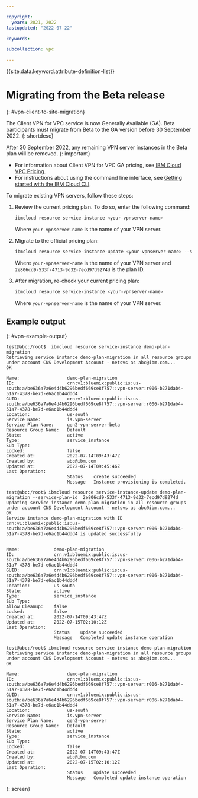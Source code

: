 ```yaml
---

copyright:
  years: 2021, 2022
lastupdated: "2022-07-22"

keywords:

subcollection: vpc

---
```


{{site.data.keyword.attribute-definition-list}}

# Migrating from the Beta release 
{: #vpn-client-to-site-migration}

The Client VPN for VPC service is now Generally Available (GA). Beta participants must migrate from Beta to the GA version before 30 September 2022. 
{: shortdesc}

After 30 September 2022, any remaining VPN server instances in the Beta plan will be removed.
{: important}

* For information about Client VPN for VPC GA pricing, see [IBM Cloud VPC Pricing](https://www.ibm.com/cloud/vpc/pricing). 
* For instructions about using the command line interface, see [Getting started with the IBM Cloud CLI](/docs?tab=develop). 

To migrate existing VPN servers, follow these steps:

1. Review the current pricing plan. To do so, enter the following command:

   ```sh
   ibmcloud resource service-instance <your-vpnserver-name>
   ```

   Where `your-vpnserver-name` is the name of your VPN server. 

1. Migrate to the official pricing plan: 

   ```sh
   ibmcloud resource service-instance-update <your-vpnserver-name> --service-plan-id  2e806cd9-533f-4713-9d32-7ecd97d9274d
   ``` 

   Where `your-vpnserver-name`  is the name of your VPN server and  `2e806cd9-533f-4713-9d32-7ecd97d9274d` is the plan ID.

1. After migration, re-check your current pricing plan:

   ```sh
   ibmcloud resource service-instance <your-vpnserver-name>
   ```
   Where `your-vpnserver-name`  is the name of your VPN server.

## Example output
{: #vpn-example-output}

```
test@abc:/root$  ibmcloud resource service-instance demo-plan-migration
Retrieving service instance demo-plan-migration in all resource groups under account CNS Development Account - netsvs as abc@ibm.com...
OK

Name:                  demo-plan-migration
ID:                    crn:v1:bluemix:public:is:us-south:a/be636a7a6e4d4b6296bedf669ce8f757::vpn-server:r006-b271dab4-51a7-4378-be7d-e6ac1b44ddd4
GUID:                  crn:v1:bluemix:public:is:us-south:a/be636a7a6e4d4b6296bedf669ce8f757::vpn-server:r006-b271dab4-51a7-4378-be7d-e6ac1b44ddd4
Location:              us-south
Service Name:          is.vpn-server
Service Plan Name:     gen2-vpn-server-beta
Resource Group Name:   Default
State:                 active
Type:                  service_instance
Sub Type:
Locked:                false
Created at:            2022-07-14T09:43:47Z
Created by:            abc@ibm.com
Updated at:            2022-07-14T09:45:46Z
Last Operation:
                       Status    create succeeded
                       Message   Instance provisioning is completed.

test@abc:/root$ ibmcloud resource service-instance-update demo-plan-migration --service-plan-id  2e806cd9-533f-4713-9d32-7ecd97d9274d
Updating service instance demo-plan-migration in all resource groups under account CNS Development Account - netsvs as abc@ibm.com...
OK
Service instance demo-plan-migration with ID crn:v1:bluemix:public:is:us-south:a/be636a7a6e4d4b6296bedf669ce8f757::vpn-server:r006-b271dab4-51a7-4378-be7d-e6ac1b44ddd4 is updated successfully


Name:             demo-plan-migration
ID:               crn:v1:bluemix:public:is:us-south:a/be636a7a6e4d4b6296bedf669ce8f757::vpn-server:r006-b271dab4-51a7-4378-be7d-e6ac1b44ddd4
GUID:             crn:v1:bluemix:public:is:us-south:a/be636a7a6e4d4b6296bedf669ce8f757::vpn-server:r006-b271dab4-51a7-4378-be7d-e6ac1b44ddd4
Location:         us-south
State:            active
Type:             service_instance
Sub Type:
Allow Cleanup:    false
Locked:           false
Created at:       2022-07-14T09:43:47Z
Updated at:       2022-07-15T02:10:12Z
Last Operation:
                  Status    update succeeded
                  Message   Completed update instance operation

test@abc:/root$ ibmcloud resource service-instance demo-plan-migration
Retrieving service instance demo-plan-migration in all resource groups under account CNS Development Account - netsvs as abc@ibm.com...
OK

Name:                  demo-plan-migration
ID:                    crn:v1:bluemix:public:is:us-south:a/be636a7a6e4d4b6296bedf669ce8f757::vpn-server:r006-b271dab4-51a7-4378-be7d-e6ac1b44ddd4
GUID:                  crn:v1:bluemix:public:is:us-south:a/be636a7a6e4d4b6296bedf669ce8f757::vpn-server:r006-b271dab4-51a7-4378-be7d-e6ac1b44ddd4
Location:              us-south
Service Name:          is.vpn-server
Service Plan Name:     gen2-vpn-server
Resource Group Name:   Default
State:                 active
Type:                  service_instance
Sub Type:
Locked:                false
Created at:            2022-07-14T09:43:47Z
Created by:            abc@ibm.com
Updated at:            2022-07-15T02:10:12Z
Last Operation:
                       Status    update succeeded
                       Message   Completed update instance operation
```
{: screen}
